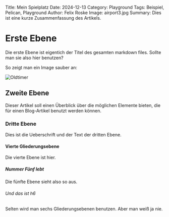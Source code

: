 Title: Mein Spielplatz
Date: 2024-12-13
Category: Playground
Tags: Beispiel, Pelican, Playground
Author: Felix Roske
Image: airport3.jpg
Summary: Dies ist eine kurze Zusammenfassung des Artikels.

# Erste Ebene
Die erste Ebene ist eigentich der Titel des gesamten markdown files. Sollte man sie also hier benutzen?

So zeigt man ein Image sauber an:   

<img class="responsive-img materialboxed" src="/static/images/oldtimer.jpg" alt="Oldtimer">

## Zweite Ebene
Dieser Artikel soll einen Überblick über die möglichen Elemente bieten, die für einen Blog-Artikel benutzt werden können.

### Dritte Ebene
Dies ist die Ueberschrift und der Text der dritten Ebene.

#### Vierte Gliederungsebene
Die vierte Ebene ist hier.

##### Nummer Fünf lebt
Die fünfte Ebene sieht also so aus.

###### Und das ist h6
Selten wird man sechs Gliederungsebenen benutzen. Aber man weiß ja nie.
